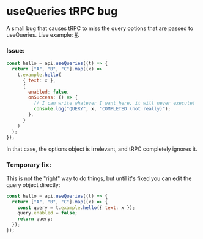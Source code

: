 # useQueries tRPC bug

A small bug that causes tRPC to miss the query options that are passed to useQueries. Live example: [#](https://showing-usequeries-bug.vercel.app/).

### Issue:

  ```js
  const hello = api.useQueries((t) => {
    return ["A", "B", "C"].map((x) =>
      t.example.hello(
        { text: x },
        {
          enabled: false,
          onSuccess: () => {
            // I can write whatever I want here, it will never execute!
            console.log("QUERY", x, "COMPLETED (not really)");
          },
        }
      )
    );
  });
  ```

In that case, the options object is irrelevant, and tRPC completely ignores it.

### Temporary fix:

This is not the "right" way to do things, but until it's fixed you can edit the query object directly:

  ```js
  const hello = api.useQueries((t) => {
    return ["A", "B", "C"].map((x) => {
      const query = t.example.hello({ text: x });
      query.enabled = false;
      return query;
    });
  });
  ```
